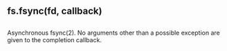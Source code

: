 ## fs.fsync(fd, callback)

## 

Asynchronous fsync(2). No arguments other than a possible exception are given
to the completion callback.